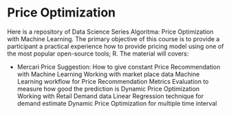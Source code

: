 # Price Optimization

Here is a repository of Data Science Series Algoritma: Price Optimization with Machine Learning. The primary objective of this course is to provide a participant a practical experience how to provide pricing model using one of the most popular open-source tools; R. The material will covers:

* Mercari Price Suggestion: How to give constant Price Recommendation with Machine Learning
Working with market place data
Machine Learning workflow for Price Recommendation
Metrics Evaluation to measure how good the prediction is
Dynamic Price Optimization
Working with Retail Demand data
Linear Regression technique for demand estimate
Dynamic Price Optimization for multiple time interval
